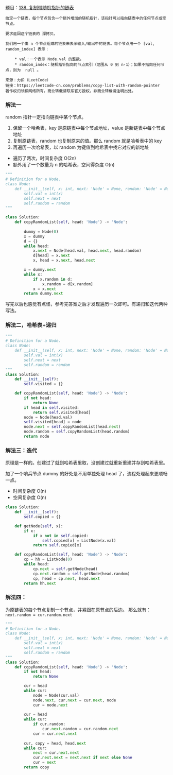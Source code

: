 题目：[138. 复制带随机指针的链表](https://leetcode-cn.com/problems/copy-list-with-random-pointer/)

```
给定一个链表，每个节点包含一个额外增加的随机指针，该指针可以指向链表中的任何节点或空节点。

要求返回这个链表的 深拷贝。 

我们用一个由 n 个节点组成的链表来表示输入/输出中的链表。每个节点用一个 [val, random_index] 表示：

    * val：一个表示 Node.val 的整数。
    * random_index：随机指针指向的节点索引（范围从 0 到 n-1）；如果不指向任何节点，则为  null 。

来源：力扣（LeetCode）
链接：https://leetcode-cn.com/problems/copy-list-with-random-pointer
著作权归领扣网络所有。商业转载请联系官方授权，非商业转载请注明出处。
```

### 解法一

random 指针一定指向链表中某个节点。

1. 保留一个哈希表，key 是原链表中每个节点地址，value 是新链表中每个节点地址
2. 复制原链表，random 也复制原来的值。那么 random 就是哈希表中的 key
3. 再遍历一次哈希表，以 random 为键值到哈希表中找它对应的新地址

* 遍历了两次，时间复杂度 O(2n)
* 额外用了一个数量为 n 的哈希表，空间得杂度 O(n)

```py
"""
# Definition for a Node.
class Node:
    def __init__(self, x: int, next: 'Node' = None, random: 'Node' = None):
        self.val = int(x)
        self.next = next
        self.random = random
"""

class Solution:
    def copyRandomList(self, head: 'Node') -> 'Node':
        
        dummy = Node(0)
        x = dummy
        d = {}
        while head:
            x.next = Node(head.val, head.next, head.random)
            d[head] = x.next
            x, head = x.next, head.next

        x = dummy.next
        while x:
            if x.random in d:
                x.random = d[x.random]
            x = x.next
        return dummy.next
```

写完以后也感觉有点怪，参考完答案之后才发现遍历一次即可。有递归和迭代两种写法。

### 解法二，哈希表+递归

```py
"""
# Definition for a Node.
class Node:
    def __init__(self, x: int, next: 'Node' = None, random: 'Node' = None):
        self.val = int(x)
        self.next = next
        self.random = random
"""
class Solution:
    def __init__(self):
        self.visited = {}

    def copyRandomList(self, head: 'Node') -> 'Node':
        if not head:
            return None
        if head in self.visited:
            return self.visited[head]
        node = Node(head.val)
        self.visited[head] = node
        node.next = self.copyRandomList(head.next)
        node.random = self.copyRandomList(head.random)
        return node
```

### 解法三：迭代

原理是一样的。创建过了就到哈希表里取，没创建过就重新重建并存到哈希表里。

加了一个哨兵节点 dummy 的好处是不用单独处理 head 了，流程处理起来更顺畅一点。

* 时间复杂度 O(n)
* 空间复杂度 O(n)

```py
class Solution:
    def __init__(self):
        self.copied = {}

    def getNode(self, x):
        if x:
            if x not in self.copied:
                self.copied[x] = ListNode(x.val)
            return self.copied[x]

    def copyRandomList(self, head: 'Node') -> 'Node':
        cp = hh = ListNode(0)
        while head:
            cp.next = self.getNode(head)
            cp.next.random = self.getNode(head.random)
            cp, head = cp.next, head.next
        return hh.next
```

### 解法四：

为原链表的每个节点复制一个节点，并紧跟在原节点的后边。
那么就有： `next.random = cur.random.next`

```py
"""
# Definition for a Node.
class Node:
    def __init__(self, x: int, next: 'Node' = None, random: 'Node' = None):
        self.val = int(x)
        self.next = next
        self.random = random
"""
class Solution:
    def copyRandomList(self, head: 'Node') -> 'Node':
        if not head:
            return None

        cur = head
        while cur:
            node = Node(cur.val)
            node.next, cur.next = cur.next, node
            cur = node.next
        
        cur = head
        while cur:
            if cur.random:
                cur.next.random = cur.random.next
            cur = cur.next.next
        
        cur, copy = head, head.next
        while cur:
            next = cur.next.next
            cur.next.next = next.next if next else None
            cur = next
        return copy
```
